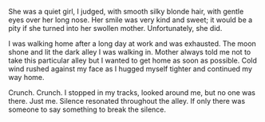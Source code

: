 She was a quiet girl, I judged, with smooth silky blonde hair, with gentle eyes over her long nose. Her smile was very kind and sweet; it would be a pity if she turned into her swollen mother. Unfortunately, she did.

I was walking home after a long day at work and was exhausted. The moon shone and lit the dark alley I was walking in. Mother always told me not to take this particular alley but I wanted to get home as soon as possible. Cold wind rushed against my face as I hugged myself tighter and continued my way home.

Crunch. Crunch. I stopped in my tracks, looked around me, but no one was there. Just me. Silence resonated throughout the alley. If only there was someone to say something to break the silence.
